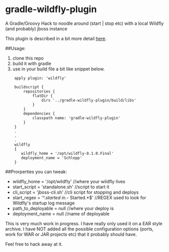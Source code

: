 gradle-wildfly-plugin
=====================

A Gradle/Groovy Hack to noodle around  (start | stop etc) with a local Wildfly (and probably) jboss instance

This plugin is described in a bit more detail [here](http://stupidfredtricks.blogspot.com/2014/08/a-simple-gradle-plugin-for-wildfly-and.html "gradle plugin for wildfly"). 


##Usage:

1.  clone this repo
2.  build it with gradle
3.  use in your build file a bit like snippet below. 

```
    apply plugin: 'wildfly'

    buildscript {
        repositories {
            flatDir {
                dirs '../gradle-wildfly-plugin/build/libs'
            }
        }     
        dependencies {
            classpath name: 'gradle-wildfly-plugin'
        }
    }
    .
    .
    .
    wildfly
    {
       wildfly_home = '/opt/wildfly-8.1.0.Final'
       deployment_name = 'Schlepp'
    }
```


##Prorperties you can tweak:   

* wildfly_home = '/opt/wildfly'                 //where your wildfly lives
* start_script = 'standalone.sh'                //script to start it 
* cli_script = 'jboss-cli.sh'                   //cli script for stopping and deploys
* start_regex = '^.*started in.*- Started.*$'   //REGEX used to look for Wildfly's startup log message
* path_to_deployable = null                     //where your deploy is   
* deployment_name = null                        //name of deployable 

This is very much work in progress.   I have really only used it on a EAR style archive.  I have NOT added all the possible configuration options (ports, work for WAR or JAR projects etc) that it probably should have.   

Feel free to hack away at it.